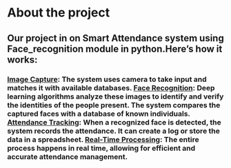 <html>
  <head><h1>About the project</h1></head>
<body>
  
<h2>Our project in on Smart Attendance system using Face_recognition module in python.Here’s how it works:</h2>
<p><h3>
<u>Image Capture</u>: The system uses camera to take input and matches it with available databases.
<u>Face Recognition</u>: Deep learning algorithms analyze these images to identify and verify the identities of the people present. The system compares the captured faces with a database of known individuals.
<u>Attendance Tracking</u>: When a recognized face is detected, the system records the attendance. It can create a log or store the data in a spreadsheet.
<u>Real-Time Processing</u>: The entire process happens in real time, allowing for efficient and accurate attendance management.
  </p></h3>
</body>
</html>
